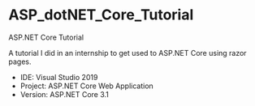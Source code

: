 # ASP_dotNET_Core_Tutorial
ASP.NET Core Tutorial

A tutorial I did in an internship to get used to ASP.NET Core using razor pages.


- IDE: Visual Studio 2019
- Project: ASP.NET Core Web Application
- Version: ASP.NET Core 3.1
